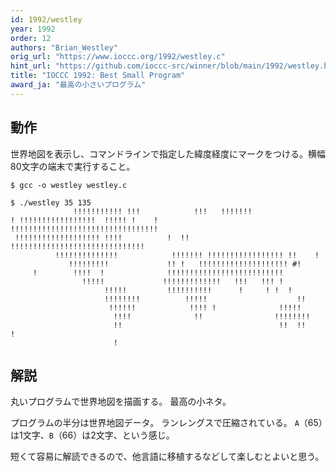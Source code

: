 ```yaml
---
id: 1992/westley
year: 1992
order: 12
authors: "Brian_Westley"
orig_url: "https://www.ioccc.org/1992/westley.c"
hint_url: "https://github.com/ioccc-src/winner/blob/main/1992/westley.hint"
title: "IOCCC 1992: Best Small Program"
award_ja: "最高の小さいプログラム"
---
```


## 動作

世界地図を表示し、コマンドラインで指定した緯度経度にマークをつける。横幅80文字の端末で実行すること。

```
$ gcc -o westley westley.c

$ ./westley 35 135
              !!!!!!!!!!! !!!            !!!   !!!!!!!
! !!!!!!!!!!!!!!!!!  !!!!! !    !      !!!!!!!!!!!!!!!!!!!!!!!!!!!!!!!!!
 !!!!!!!!!!!!!!!!!!! !!!!          !  !! !!!!!!!!!!!!!!!!!!!!!!!!!!!!!!
          !!!!!!!!!!!!!!            !!!!!!! !!!!!!!!!!!!!!!!! !!    !
             !!!!!!!!!             !! !   !!!!!!!!!!!!!!!!!!!! #!
     !        !!!!  !              !!!!!!!!!!!!!!!!!!!!!!!!!!
                !!!!!             !!!!!!!!!!!!!   !!!   !!! !
                     !!!!!         !!!!!!!!!!      !     ! !  !
                     !!!!!!!!          !!!!!                    !!
                      !!!!!!            !!!! !              !!!!!
                       !!!!              !!                !!!!!!!!
                       !!                                   !!  !!     !
                       !
```

## 解説

丸いプログラムで世界地図を描画する。
最高の小ネタ。

プログラムの半分は世界地図データ。
ランレングスで圧縮されている。
`A`（65）は1文字、`B`（66）は2文字、という感じ。

短くて容易に解読できるので、他言語に移植するなどして楽しむとよいと思う。
